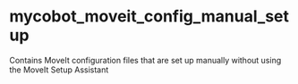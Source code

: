 # mycobot_moveit_config_manual_setup #

Contains MoveIt configuration files that are set up manually without using the MoveIt Setup Assistant
